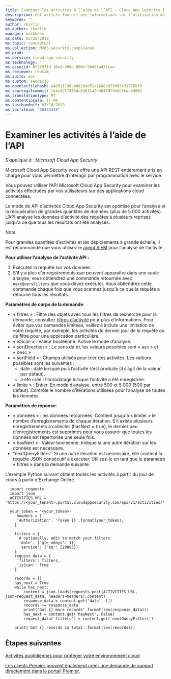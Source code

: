 ```yaml
---
title: Examiner les activités à l’aide de l’API - Cloud App Security | Microsoft Docs
description: Cet article fournit des informations sur l’utilisation de l’API pour examiner les activités utilisateur dans Cloud App Security.
keywords: ''
author: rkarlin
ms.author: rkarlin
manager: barbkess
ms.date: 03/26/2019
ms.topic: conceptual
ms.collection: M365-security-compliance
ms.prod: ''
ms.service: cloud-app-security
ms.technology: ''
ms.assetid: 0f2f971d-10e3-496d-8004-96d9fad71cae
ms.reviewer: reutam
ms.suite: ems
ms.custom: seodec18
ms.openlocfilehash: a4d91f196cb8d2bab51a2688c07f0654317765f3
ms.sourcegitcommit: fe4cd2174f6dc83811a2d484f079e8dfbac5d082
ms.translationtype: MT
ms.contentlocale: fr-FR
ms.lasthandoff: 03/26/2019
ms.locfileid: "58476448"
---
```

# <a name="investigate-activities-using-the-api"></a>Examiner les activités à l’aide de l’API

*S’applique à : Microsoft Cloud App Security*

Microsoft Cloud App Security vous offre une API REST entièrement pris en charge pour vous permettre d’interagir par programmation avec le service.

Vous pouvez utiliser l’API Microsoft Cloud App Security pour examiner les activités effectuées par vos utilisateurs sur des applications cloud connectées. 

Le mode de API d’activités Cloud App Security est optimisé pour l’analyse et la récupération de grandes quantités de données (plus de 5 000 activités). L’API analyse les données d’activité des requêtes à plusieurs reprises jusqu'à ce que tous les résultats ont été analysés. 

> [!NOTE] 
> Pour grandes quantités d’activités et les déploiements à grande échelle, il est recommandé que vous utilisez le [agent SIEM](siem.md) pour l’analyse de l’activité.

**Pour utiliser l’analyse de l’activité API :**

1. Exécutez la requête sur vos données.
1. S’il y a plus d’enregistrements que peuvent apparaître dans une seule analyse, vous obtiendrez une commande retournée avec `nextQueryFilters` que vous devez exécuter. Vous obtiendrez cette commande chaque fois que vous scannez jusqu'à ce que la requête a retourné tous les résultats.
 
 
**Paramètres de corps de la demande**:
- « filtres » : Filtre des objets avec tous les filtres de recherche pour la demande, consultez [filtres d’activité](activity-filters.md) pour plus d’informations. Pour éviter que vos demandes limitées, veillez à inclure une limitation de votre requête, par exemple, les activités du dernier jour de la requête ou de filtre pour une application particulière.
- « isScan » : Valeur booléenne. Active le mode d’analyse.
- « sortDirection » : Le sens de tri, les valeurs possibles sont « asc » et « desc » 
- « sortField » : Champs utilisés pour trier des activités. Les valeurs possibles sont les suivantes : 
    - date : date lorsque puis l’activité s’est produite (il s’agit de la valeur par défaut).
    - a été créé : l’horodatage lorsque l’activité a été enregistrée.
- « limite » : Entier. En mode d’analyse, entre 500 et 5 000 (500 par défaut). Contrôle le nombre d’itérations utilisées pour l’analyse de toutes les données. 

**Paramètres de réponse**:
- « données » : les données retournées. Contient jusqu'à « limiter » le nombre d’enregistrements de chaque itération. S’il existe plusieurs enregistrements à collecter (hasNext = true), le dernier peu d’enregistrements est supprimés pour vous assurer que toutes les données est répertoriée une seule fois.
- « hasNext » : Valeur booléenne. Indique si une autre itération sur les données est nécessaire.
- “nextQueryFilters”: Si une autre itération est nécessaire, elle contient la requête JSON consécutif à exécuter. Utilisez-le en tant que le paramètre « filtres » dans la demande suivante.

L’exemple Python suivant obtient toutes les activités à partir du jour de cours à partir d’Exchange Online.

      import requests
      import json
      ACTIVITIES_URL = 'https://<your_tenant>.portal.cloudappsecurity.com/api/v1/activities/'
    
      your_token = '<your_token>'
         headers = {
         'Authorization': 'Token {}'.format(your_token),
        }
    
        filters = {
          # optionally, edit to match your filters
          'date': {'gte_ndays': 1},
          'service': {'eq': [20893]}
        }
        request_data = {
         'filters': filters,
         'isScan': True
        }
        
        records = []
        has_next = True
        while has_next:
            content = json.loads(requests.post(ACTIVITIES_URL, json=request_data, headers=headers).content)
            response_data = content.get('data', [])
            records += response_data
            print('Got {} more records'.format(len(response_data)))
            has_next = content.get('hasNext', False)
            request_data['filters'] = content.get('nextQueryFilters')
        
        print('Got {} records in total'.format(len(records)))
        
 
## <a name="next-steps"></a>Étapes suivantes
[Activités quotidiennes pour protéger votre environnement cloud](daily-activities-to-protect-your-cloud-environment.md)   

[Les clients Premier peuvent également créer une demande de support directement dans le portail Premier.](https://premier.microsoft.com/)  
  
